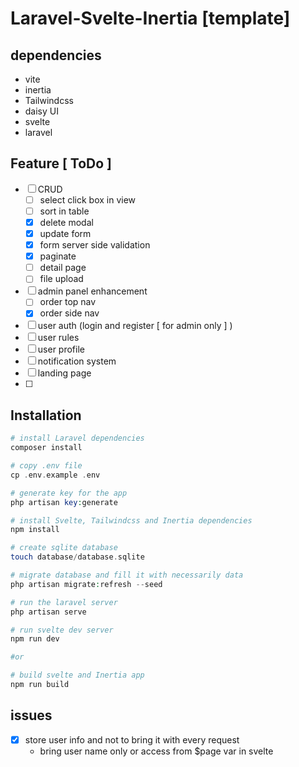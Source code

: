 # Laravel-Svelte-Inertia [template]

## dependencies 
  - vite
  - inertia    
  - Tailwindcss
  - daisy UI
  - svelte
  - laravel



## Feature [ ToDo ]
  - [ ] CRUD
    - [ ] select click box in view
    - [ ] sort in table
    - [x] delete modal
    - [x] update form
    - [x] form server side validation
    - [x] paginate
    - [ ] detail page
    - [ ] file upload 
  - [ ] admin panel enhancement
    - [ ] order top nav
    - [x] order side nav
  - [ ] user auth (login and register [ for admin only ] )
  - [ ] user rules
  - [ ] user profile 
  - [ ] notification system
  - [ ] landing page
  - [ ] 


## Installation
```php
# install Laravel dependencies
composer install

# copy .env file
cp .env.example .env

# generate key for the app
php artisan key:generate 

# install Svelte, Tailwindcss and Inertia dependencies
npm install

# create sqlite database
touch database/database.sqlite

# migrate database and fill it with necessarily data
php artisan migrate:refresh --seed

# run the laravel server
php artisan serve 

# run svelte dev server
npm run dev 

#or

# build svelte and Inertia app
npm run build 
```
## issues
- [x] store user info and not to bring it with every request 
  -  bring user name only or access from $page var in svelte
